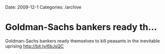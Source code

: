 Date: 2009-12-1
Categories: /archive

# Goldman-Sachs bankers ready th...

Goldman-Sachs bankers ready themselves to kill peasants in the inevitable uprising <a href="http://bit.ly/6bJsQC" rel="nofollow">http://bit.ly/6bJsQC</a>

